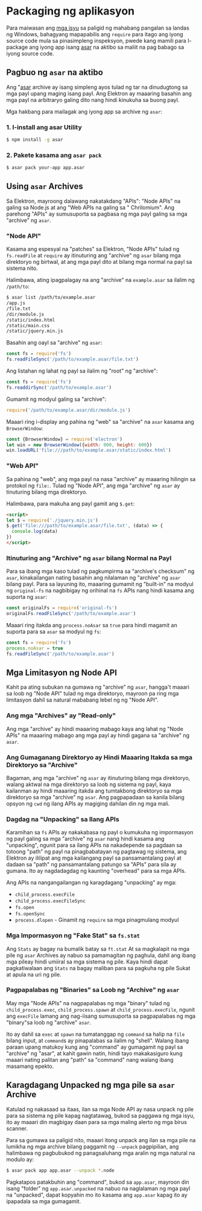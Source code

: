 # Packaging ng aplikasyon

Para maiwasan ang [mga isyu](https://github.com/joyent/node/issues/6960) sa paligid ng mahabang pangalan sa landas ng Windows, bahagyang mapapabilis ang `require` para itago ang iyong source code mula sa pinasimpleng inspeksyon, pwede kang mamili para I- package ang iyong app isang [asar](https://github.com/electron/asar) na aktibo sa maliit na pag babago sa iyong source code.

## Pagbuo ng `asar` na aktibo

Ang "[asar](https://github.com/electron/asar) archive ay isang simpleng ayos tulad ng tar na dinudugtong sa mga payl upang maging isang payl. Ang Elektron ay maaaring basahin ang mga payl na arbitraryo galing dito nang hindi kinukuha sa buong payl.

Mga hakbang para mailagak ang iyong app sa archive ng `asar`:

### 1. I-install ang asar Utility

```sh
$ npm install -g asar
```

### 2. Pakete kasama ang `asar pack`

```sh
$ asar pack your-app app.asar
```

## Using `asar` Archives

Sa Elektron, mayroong dalawang nakatakdang "APIs": "Node APIs" na galing sa Node.js at ang "Web APIs na galing sa " Chrilomium". Ang parehong "APIs" ay sumusuporta sa pagbasa ng mga payl galing sa mga "archive" ng `asar`.

### "Node API"

Kasama ang espesyal na "patches" sa Elektron, "Node APIs" tulad ng `fs.readFile` at `require` ay itinuturing ang "archive" ng `asar` bilang mga direktoryo ng birtwal, at ang mga payl dito at bilang mga normal na payl sa sistema nito.

Halimbawa, ating ipagpalagay na ang "archive" na `example.asar` sa ilalim ng `/path/to`:

```sh
$ asar list /path/to/example.asar
/app.js
/file.txt
/dir/module.js
/static/index.html
/static/main.css
/static/jquery.min.js
```

Basahin ang oayl sa "archive" ng `asar`:

```javascript
const fs = require('fs')
fs.readFileSync('/path/to/example.asar/file.txt')
```

Ang listahan ng lahat ng payl sa ilalim ng "root" ng "archive":

```javascript
const fs = require('fs')
fs.readdirSync('/path/to/example.asar')
```

Gumamit ng modyul galing sa "archive":

```javascript
require('/path/to/example.asar/dir/module.js')
```

Maaari ring i-display ang pahina ng "web" sa "archive" na `asar` kasama ang `BrowserWindow`:

```javascript
const {BrowserWindow} = require('electron')
let win = new BrowserWindow({width: 800, height: 600})
win.loadURL('file:///path/to/example.asar/static/index.html')
```

### "Web API"

Sa pahina ng "web", ang mga payl na nasa "archive" ay maaaring hilingin sa protokol ng `file:`. Tulad ng "Node API", ang mga "archive" ng `asar` ay tinuturing bilang mga direktoryo.

Halimbawa, para makuha ang payl gamit ang `$.get`:

```html
<script>
let $ = require('./jquery.min.js')
$.get('file:///path/to/example.asar/file.txt', (data) => {
  console.log(data)
})
</script>
```

### Itinuturing ang "Archive" ng `asar` bilang Normal na Payl

Para sa ibang mga kaso tulad ng pagkumpirma sa "archive's checksum" ng `asar`, kinakailangan nating basahin ang nilalaman ng "archive" ng `asar` bilang payl. Para sa layuning ito, maaaring gumamit ng "built-in" na modyul ng `original-fs` na nagbibigay ng orihinal na `fs` APIs nang hindi kasama ang suporta ng `asar`:

```javascript
const originalFs = require('original-fs')
originalFs.readFileSync('/path/to/example.asar')
```

Maaari ring itakda ang `process.noAsar` sa `true` para hindi magamit an suporta para sa `asar` sa modyul ng `fs`:

```javascript
const fs = require('fs')
process.noAsar = true
fs.readFileSync('/path/to/example.asar')
```

## Mga Limitasyon ng Node API

Kahit pa ating subukan na gumawa ng "archive" ng `asar`, hangga't maaari sa loob ng "Node API" tulad ng mga direktoryo, mayroon pa ring mga limitasyon dahil sa natural mababang lebel ng ng "Node API".

### Ang mga "Archives" ay "Read-only"

Ang mga "archive" ay hindi maaaring mabago kaya ang lahat ng "Node APIs" na maaaring mabago ang mga payl ay hindi gagana sa "archive" ng `asar`.

### Ang Gumaganang Direktoryo ay Hindi Maaaring Itakda sa mga Direktoryo sa "Archive"

Bagaman, ang mga "archive" ng `asar` ay itinuturing bilang mga direktoryo, walang aktwal na mga direktoryo sa loob ng sistema ng payl, kaya kailanman ay hindi maaaring itakda ang tumtakbong direktoryo sa mga direktoryo sa mga "archive" ng `asar`. Ang pagpapadaan sa kanila bilang opsyon ng `cwd` ng ilang APIs ay magiging dahilan din ng mga mali.

### Dagdag na "Unpacking" sa Ilang APIs

Karamihan sa `fs` APIs ay nakakabasa ng payl o kumukuha ng impormasyon ng payl galing sa mga "archive" ng `asar` nang hindi kasama ang "unpacking", ngunit para sa ilang APIs na nakadepende sa pagdaan sa totoong "path" ng payl na pinagbabatayan ng pagtawag ng sistema, ang Elektron ay ililipat ang mga kailangang payl sa pansamantalang payl at dadaan sa "path" ng pansamantalang patungo sa "APIs" para sila ay gumana. Ito ay nagdadagdag ng kaunting "overhead" para sa mga APIs.

Ang APIs na nangangailangan ng karagdagang "unpacking" ay mga:

* `child_process.execFile`
* `child_process.execFileSync`
* `fs.open`
* `fs.openSync`
* `process.dlopen` - Ginamit ng `require` sa mga pinagmulang modyul

### Mga Impormasyon ng "Fake Stat" sa `fs.stat`

Ang `Stats` ay bagay na bumalik batay sa `ft.stat` At sa magkalapit na mga pile ng `asar` Archives ay nabuo sa pamamagitan ng paghula, dahil ang ibang mga pileay hindi umiiral sa mga sistema ng pile. Kaya hindi dapat pagkatiwalaan ang `Stats` na bagay maliban para sa pagkuha ng pile Sukat at apula na uri ng pile.

### Pagpapalabas ng "Binaries" sa Loob ng "Archive" ng `asar`

May mga "Node APIs" na nagpapalabas ng mga "binary" tulad ng `child_process.exec`, `child_process.spawn` at `child_process.execFile`, ngunit ang `execFile` lamang ang nag-iisang sumusuporta sa pagpapalabas ng mga "binary"sa loob ng "archive" `asar`.

Ito ay dahil sa `exec` at `spawn` na tumatanggap ng `command` sa halip na `file` bilang input, at `command`s ay pinapalabas sa ilalim ng "shell". Walang ibang paraan upang matukoy kung ang "command" ay gumagamit ng payl sa "archive" ng "asar", at kahit gawin natin, hindi tayo makakasiguro kung maaari nating palitan ang "path" sa "command" nang walang ibang masamang epekto.

## Karagdagang Unpacked ng mga pile sa `asar` Archive

Katulad ng nakasaad sa itaas, ilan sa mga Node API ay nasa unpack ng pile para sa sistema ng pile kapag nagtatawag, bukod sa paggawa ng mga isyu, ito ay maaari din magbigay daan para sa mga maling alerto ng mga birus scanner.

Para sa gumawa sa paligid nito, maaari itong unpack ang ilan sa mga pile na lumikha ng mga archive bilang paggamit ng `--unpack` pagpipilian, ang halimbawa ng pagbubukod ng panagsaluhang mga aralin ng mga natural na modulo ay:

```sh
$ asar pack app app.asar --unpack *.node
```

Pagkatapos patakbuhin ang "command", bukod sa `app.asar`, mayroon din isang "folder" ng `app.asar.unpacked` na nabuo na naglalaman ng mga payl na "unpacked", dapat kopyahin mo ito kasama ang `app.asar` kapag ito ay ipapadala sa mga gumagamit.